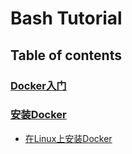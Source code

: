 # Bash Tutorial

## Table of contents

### [Docker入门](getting_started)

### [安装Docker](installing_docker)
- [在Linux上安装Docker](installing_docker/installing_docker_on_linux)


